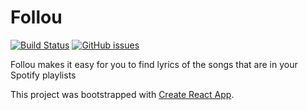 # Follou

[![Build Status](https://travis-ci.org/ribeirojpn/follou.svg?branch=dev)](https://travis-ci.org/ribeirojpn/follou)
[![GitHub issues](https://img.shields.io/github/issues/ribeirojpn/follou.svg)](https://github.com/ribeirojpn/follou/issues)

Follou makes it easy for you to find lyrics of the songs that are in your Spotify playlists

This project was bootstrapped with [Create React App](https://github.com/facebookincubator/create-react-app).
